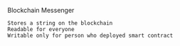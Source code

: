 Blockchain Messenger

    Stores a string on the blockchain
    Readable for everyone 
    Writable only for person who deployed smart contract
